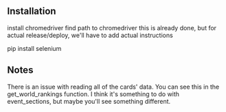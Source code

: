 ## Installation
install chromedriver
find path to chromedriver
this is already done, but for actual release/deploy, we'll have to add actual instructions

pip install selenium


## Notes
There is an issue with reading all of the cards' data. You can see this in the get_world_rankings function.
I think it's something to do with event_sections, but maybe you'll see something different.

